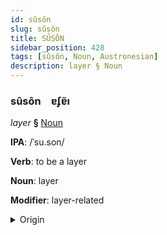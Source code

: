```yaml
---
id: sûsôn
slug: sûsôn
title: SÛSÔN
sidebar_position: 428
tags: [sûsôn, Noun, Austronesian]
description: layer § Noun
---
```


### sûsôn&emsp;<span kind="abugida">ɐʄɐ̃ı</span>

*layer* **§** [Noun](../../tags/Noun)

**IPA**: /ˈsu.son/

**Verb**: to be a layer

**Noun**: layer

**Modifier**: layer-related

<details>
    <summary>Origin</summary>
    Tagalog susón [sʊˈson]<br/>
    <em>Austronesian Language Family</em>
</details>